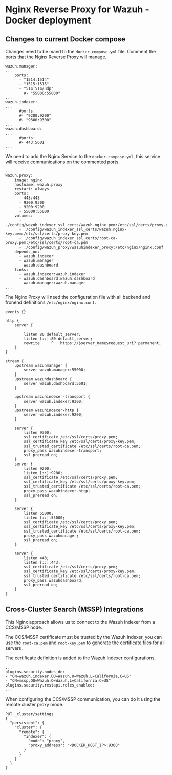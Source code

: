 # Nginx Reverse Proxy for Wazuh - Docker deployment

## Changes to current Docker compose

Changes need to be maed to the `docker-compose.yml` file. Comment the ports that the Nginx Reverse Proxy will manage.

```
wazuh.manager:
...
    ports:
      - "1514:1514"
      - "1515:1515"
      - "514:514/udp"
        #- "55000:55000"
...
wazuh.indexer:
...
      #ports:
      #- "9200:9200"
      #- "9300:9300"
...
wazuh.dashboard:
...
      #ports:
      #- 443:5601
...
```

We need to add the Nginx Service to the `docker-compose.yml`, this service will receive communications on the commented ports.


```
...
wazuh.proxy:
    image: nginx
    hostname: wazuh.proxy
    restart: always
    ports:
      - 443:443
      - 9300:9300
      - 9200:9200
      - 55000:55000
    volumes:
      - ./config/wazuh_indexer_ssl_certs/wazuh.nginx.pem:/etc/ssl/certs/proxy.pem
      - ./config/wazuh_indexer_ssl_certs/wazuh.nginx-key.pem:/etc/ssl/certs/proxy-key.pem
      - ./config/wazuh_indexer_ssl_certs/root-ca-proxy.pem:/etc/ssl/certs/root-ca.pem
      - ./config/wazuh_proxy/wazuhindexer_proxy:/etc/nginx/nginx.conf
    depends_on:
      - wazuh.indexer
      - wazuh.manager
      - wazuh.dashboard
    links:
      - wazuh.indexer:wazuh.indexer
      - wazuh.dashboard:wazuh.dashboard
      - wazuh.manager:wazuh.manager
...
```

The Nginx Proxy will need the configuration file with all backend and fronend definitions `/etc/nginx/nginx.conf`.

```
events {}

http {
	server {

		listen 80 default_server;
		listen [::]:80 default_server;
		rewrite     ^   https://$server_name$request_uri? permanent;
	}
}

stream {
	upstream wazuhmanager {
		server wazuh.manager:55000;
	}
	upstream wazuhdashboard {
		server wazuh.dashboard:5601;
	}

	upstream wazuhindexer-transport {
		server wazuh.indexer:9300;
	}
	upstream wazuhindexer-http {
		server wazuh.indexer:9200;
	}

    server {
        listen 9300;
        ssl_certificate /etc/ssl/certs/proxy.pem;
        ssl_certificate_key /etc/ssl/certs/proxy-key.pem;
        ssl_trusted_certificate /etc/ssl/certs/root-ca.pem;
        proxy_pass wazuhindexer-transport;
        ssl_preread on;
    }
    server {
        listen 9200;
        listen [::]:9200;
        ssl_certificate /etc/ssl/certs/proxy.pem;
        ssl_certificate_key /etc/ssl/certs/proxy-key.pem;
        ssl_trusted_certificate /etc/ssl/certs/root-ca.pem;
        proxy_pass wazuhindexer-http;
        ssl_preread on;
    }

    server {
        listen 55000;
        listen [::]:55000;
        ssl_certificate /etc/ssl/certs/proxy.pem;
        ssl_certificate_key /etc/ssl/certs/proxy-key.pem;
        ssl_trusted_certificate /etc/ssl/certs/root-ca.pem;
        proxy_pass wazuhmanager;
        ssl_preread on;
    }

    server {
        listen 443;
        listen [::]:443;
        ssl_certificate /etc/ssl/certs/proxy.pem;
        ssl_certificate_key /etc/ssl/certs/proxy-key.pem;
        ssl_trusted_certificate /etc/ssl/certs/root-ca.pem;
        proxy_pass wazuhdashboard;
        ssl_preread on;
    }
}
```

## Cross-Cluster Search (MSSP) Integrations

This Nginx approach allows us to connect to the Wazuh Indexer from a CCS/MSSP node.

The CCS/MSSP certificate must be trusted by the Wazuh Indexer, you can use the  `root-ca.pem` and  `root-key.pem` to generate the certificate files for all servers.

The certificate definition is added to the Wazuh Indexer configurations.

```
...
plugins.security.nodes_dn:
- "CN=wazuh.indexer,OU=Wazuh,O=Wazuh,L=California,C=US"
- "CN=mssp,OU=Wazuh,O=Wazuh,L=California,C=US"
plugins.security.restapi.roles_enabled:
...
```

When configuring the CCS/MSSP communication, you can do it using the remote cluster proxy mode.

```
PUT _cluster/settings
{
  "persistent": {
    "cluster": {
      "remote": {
        "indexer": {
          "mode": "proxy",
          "proxy_address": "<DOCKER_HOST_IP>:9300"
        }
      }
    }
  }
}
```